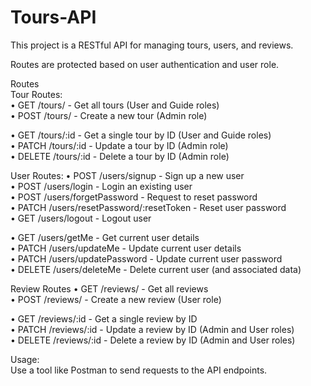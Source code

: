 # Tours-API
This project is a RESTful API for managing tours, users, and reviews.  

Routes are protected based on user authentication and user role.  

Routes  
Tour Routes:  
• GET /tours/ - Get all tours (User and Guide roles)  
• POST /tours/ - Create a new tour (Admin role)  

• GET /tours/:id - Get a single tour by ID (User and Guide roles)  
• PATCH /tours/:id - Update a tour by ID (Admin role)  
• DELETE /tours/:id - Delete a tour by ID (Admin role)  

User Routes:
• POST /users/signup - Sign up a new user  
• POST /users/login - Login an existing user  
• POST /users/forgetPassword - Request to reset password  
• PATCH /users/resetPassword/:resetToken - Reset user password  
• GET /users/logout - Logout user  

• GET /users/getMe - Get current user details  
• PATCH /users/updateMe - Update current user details  
• PATCH /users/updatePassword - Update current user password  
• DELETE /users/deleteMe - Delete current user (and associated data)  

Review Routes
• GET /reviews/ - Get all reviews  
• POST /reviews/ - Create a new review (User role)  

• GET /reviews/:id - Get a single review by ID  
• PATCH /reviews/:id - Update a review by ID (Admin and User roles)  
• DELETE /reviews/:id - Delete a review by ID (Admin and User roles)  

Usage:  
Use a tool like Postman to send requests to the API endpoints.
